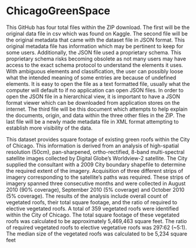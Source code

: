 # ChicagoGreenSpace

This GitHub has four total files within the ZIP download. The first will be the original data file in csv which was found on Kaggle. The second file will be the original metadata that came with the dataset file in JSON format. This original metadata file has information which may be pertinent to keep for some users. Additionally, the JSON file used a proprietary schema. This proprietary schema risks becoming obsolete as not many users may have access to the exact schema protocol to understand the elements it uses. With ambiguous elements and classification, the user can possibly loose what the intended meaning of some entries are because of undefined elements. It is easy to open the file as a text formatted file, usually what the computer will default to if no application can open JSON files. In order to open the JSON file in a hierarchical view, it is important to have a JSON format viewer which can be downloaded from application stores on the internet. The third file will be this document which attempts to help explain the documents, origin, and data within the three other files in the ZIP. The last file will be a newly made metadata file in XML format attempting to establish more visibility of the data.


This dataset provides square footage of existing green roofs within the City of Chicago. This information is derived from an analysis of high-spatial resolution (50cm), pan-sharpened, ortho-rectified, 8-band multi-spectral satellite images collected by Digital Globe’s Worldview-2 satellite. The City supplied the consultant with a 2009 City boundary shapefile to determine the required extent of the imagery. Acquisition of three different strips of imagery corresponding to the satellite’s paths was required. These strips of imagery spanned three consecutive months and were collected in August 2010 (90% coverage), September 2010 (5% coverage) and October 2010 (5% coverage). The results of the analysis include overall count of vegetated roofs, their total square footage, and the ratio of required to elective vegetated roofs. A total of 359 vegetated roofs were identified within the City of Chicago. The total square footage of these vegetated roofs was calculated to be approximately 5,469,463 square feet. The ratio of required vegetated roofs to elective vegetative roofs was 297:62 (~5:1). The median size of the vegetated roofs was calculated to be 5,234 square feet
